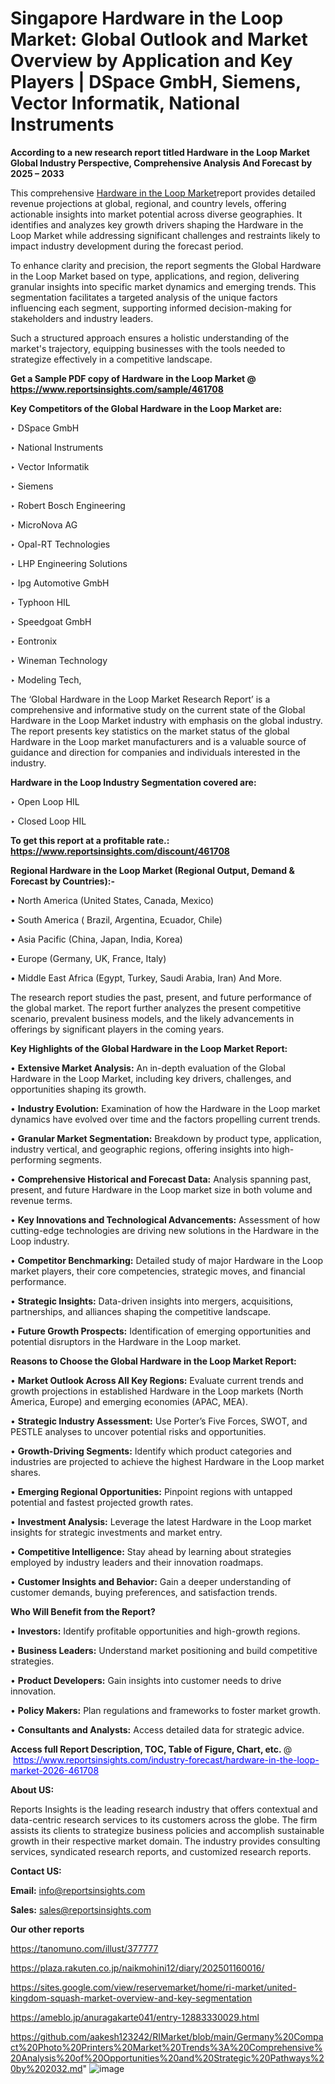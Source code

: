 # Singapore Hardware in the Loop Market: Global Outlook and Market Overview by Application and Key Players | DSpace GmbH, Siemens, Vector Informatik, National Instruments

<strong>According to a new research report titled Hardware in the Loop Market Global Industry Perspective, Comprehensive Analysis And Forecast by 2025 – 2033</strong>

This comprehensive <a href=https://www.reportsinsights.com/sample/461708>Hardware in the Loop Market</a>report provides detailed revenue projections at global, regional, and country levels, offering actionable insights into market potential across diverse geographies. It identifies and analyzes key growth drivers shaping the Hardware in the Loop Market while addressing significant challenges and restraints likely to impact industry development during the forecast period.

To enhance clarity and precision, the report segments the Global Hardware in the Loop Market based on type, applications, and region, delivering granular insights into specific market dynamics and emerging trends. This segmentation facilitates a targeted analysis of the unique factors influencing each segment, supporting informed decision-making for stakeholders and industry leaders.

Such a structured approach ensures a holistic understanding of the market's trajectory, equipping businesses with the tools needed to strategize effectively in a competitive landscape.

<strong>Get a Sample PDF copy of Hardware in the Loop Market </strong><strong>@<a href=https://www.reportsinsights.com/sample/461708 style=color:#0000ff;> https://www.reportsinsights.com/sample/461708</a></strong></font>

<strong>Key Competitors of the Global Hardware in the Loop Market are:</strong>

‣ DSpace GmbH

‣ National Instruments

‣ Vector Informatik

‣ Siemens

‣ Robert Bosch Engineering

‣ MicroNova AG

‣ Opal-RT Technologies

‣ LHP Engineering Solutions

‣ Ipg Automotive GmbH

‣ Typhoon HIL

‣ Speedgoat GmbH

‣ Eontronix

‣ Wineman Technology

‣ Modeling Tech,

The ‘Global Hardware in the Loop Market Research Report’ is a comprehensive and informative study on the current state of the Global Hardware in the Loop Market industry with emphasis on the global industry. The report presents key statistics on the market status of the global Hardware in the Loop market manufacturers and is a valuable source of guidance and direction for companies and individuals interested in the industry.

<strong>Hardware in the Loop Industry Segmentation covered are:</strong>

‣ Open Loop HIL

‣ Closed Loop HIL

<strong>To get this report at a profitable rate.: <a href=https://www.reportsinsights.com/discount/461708 style=color:#0000ff;>https://www.reportsinsights.com/discount/461708</a></strong></font>

<strong>Regional Hardware in the Loop Market (Regional Output, Demand &amp; Forecast by Countries):-</strong>

• North America (United States, Canada, Mexico)

• South America ( Brazil, Argentina, Ecuador, Chile)

• Asia Pacific (China, Japan, India, Korea)

• Europe (Germany, UK, France, Italy)

• Middle East Africa (Egypt, Turkey, Saudi Arabia, Iran) And More.

The research report studies the past, present, and future performance of the global market. The report further analyzes the present competitive scenario, prevalent business models, and the likely advancements in offerings by significant players in the coming years.

<strong>Key Highlights of the Global Hardware in the Loop Market Report:</strong>

• <strong>Extensive Market Analysis:</strong> An in-depth evaluation of the Global Hardware in the Loop Market, including key drivers, challenges, and opportunities shaping its growth.

• <strong>Industry Evolution:</strong> Examination of how the Hardware in the Loop market dynamics have evolved over time and the factors propelling current trends.

• <strong>Granular Market Segmentation:</strong> Breakdown by product type, application, industry vertical, and geographic regions, offering insights into high-performing segments.

• <strong>Comprehensive Historical and Forecast Data:</strong> Analysis spanning past, present, and future Hardware in the Loop market size in both volume and revenue terms.

• <strong>Key Innovations and Technological Advancements:</strong> Assessment of how cutting-edge technologies are driving new solutions in the Hardware in the Loop industry.

• <strong>Competitor Benchmarking:</strong> Detailed study of major Hardware in the Loop market players, their core competencies, strategic moves, and financial performance.

• <strong>Strategic Insights:</strong> Data-driven insights into mergers, acquisitions, partnerships, and alliances shaping the competitive landscape.

• <strong>Future Growth Prospects:</strong> Identification of emerging opportunities and potential disruptors in the Hardware in the Loop market.

<strong>Reasons to Choose the Global Hardware in the Loop Market Report:</strong>

• <strong>Market Outlook Across All Key Regions:</strong> Evaluate current trends and growth projections in established Hardware in the Loop markets (North America, Europe) and emerging economies (APAC, MEA).

• <strong>Strategic Industry Assessment:</strong> Use Porter’s Five Forces, SWOT, and PESTLE analyses to uncover potential risks and opportunities.

• <strong>Growth-Driving Segments:</strong> Identify which product categories and industries are projected to achieve the highest Hardware in the Loop market shares.

• <strong>Emerging Regional Opportunities:</strong> Pinpoint regions with untapped potential and fastest projected growth rates.

• <strong>Investment Analysis:</strong> Leverage the latest Hardware in the Loop market insights for strategic investments and market entry.

• <strong>Competitive Intelligence:</strong> Stay ahead by learning about strategies employed by industry leaders and their innovation roadmaps.

• <strong>Customer Insights and Behavior:</strong> Gain a deeper understanding of customer demands, buying preferences, and satisfaction trends.

<strong>Who Will Benefit from the Report?</strong>

• <strong>Investors:</strong> Identify profitable opportunities and high-growth regions.

• <strong>Business Leaders:</strong> Understand market positioning and build competitive strategies.

• <strong>Product Developers:</strong> Gain insights into customer needs to drive innovation.

• <strong>Policy Makers:</strong> Plan regulations and frameworks to foster market growth.

• <strong>Consultants and Analysts:</strong> Access detailed data for strategic advice.
</ul>
<strong>Access full Report Description, TOC, Table of Figure, Chart, etc. </strong>@  <a href=https://www.reportsinsights.com/industry-forecast/hardware-in-the-loop-market-2026-461708 style=color:#0000ff;>https://www.reportsinsights.com/industry-forecast/hardware-in-the-loop-market-2026-461708</a></font>

<strong><strong>About US</strong>:</strong>

Reports Insights is the leading research industry that offers contextual and data-centric research services to its customers across the globe. The firm assists its clients to strategize business policies and accomplish sustainable growth in their respective market domain. The industry provides consulting services, syndicated research reports, and customized research reports.

<strong>Contact US:</strong>

<p class=""""><b>Email:</b> <a href=mailto:info@reportsinsights.com>info@reportsinsights.com</a></p>
<p class=""""><b>Sales:</b> <a href=mailto:sales@reportsinsights.com>sales@reportsinsights.com</a></p>

<strong>Our other reports</strong>

<a href=https://tanomuno.com/illust/377777>https://tanomuno.com/illust/377777</a>

<a href=https://plaza.rakuten.co.jp/naikmohini12/diary/202501160016/>https://plaza.rakuten.co.jp/naikmohini12/diary/202501160016/</a>

<a href=https://sites.google.com/view/reservemarket/home/ri-market/united-kingdom-squash-market-overview-and-key-segmentation>https://sites.google.com/view/reservemarket/home/ri-market/united-kingdom-squash-market-overview-and-key-segmentation</a>

<a href=https://ameblo.jp/anuragakarte041/entry-12883330029.html>https://ameblo.jp/anuragakarte041/entry-12883330029.html</a>

<a href=https://github.com/aakesh123242/RIMarket/blob/main/Germany%20Compact%20Photo%20Printers%20Market%20Trends%3A%20Comprehensive%20Analysis%20of%20Opportunities%20and%20Strategic%20Pathways%20by%202032.md>https://github.com/aakesh123242/RIMarket/blob/main/Germany%20Compact%20Photo%20Printers%20Market%20Trends%3A%20Comprehensive%20Analysis%20of%20Opportunities%20and%20Strategic%20Pathways%20by%202032.md</a>"
![image](https://github.com/user-attachments/assets/ce196ec3-0bd3-42ba-9adf-02ffde3c66c2)
